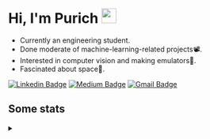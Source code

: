 <h1 align="left">Hi, I'm Purich
<img src="https://media.giphy.com/media/hvRJCLFzcasrR4ia7z/giphy.gif" width="30px"/></h1>

* Currently an engineering student.
* Done moderate of machine-learning-related projects:film_projector:.
* Interested in computer vision and making emulators:space_invader:.
* Fascinated about space:milky_way:.

[![Linkedin Badge](https://img.shields.io/badge/-Purich-blue?style=flat-square&logo=Linkedin&logoColor=white&link=https://www.linkedin.com/in/purich-siritip-16b3b3255/)](https://www.linkedin.com/in/purich-siritip-16b3b3255) [![Medium Badge](https://img.shields.io/badge/-@purich-gray?style=flat-square&labelColor=000000&logo=Medium&link=https://medium.com/@phuritsiritip)](https://medium.com/@phuritsiritip)
[![Gmail Badge](https://img.shields.io/badge/-mark.phurit@gmail.com-c14438?style=flat-square&logo=Gmail&logoColor=white&link=mailto:mark.phurit@gmail.com)](mailto:mark.phurit@gmail.com)

## Some stats

<details>
  <summary></summary>
  
  <!--START_SECTION:waka-->
**I'm an Early 🐤** 

```text
🌞 Morning                267 commits         ██████████░░░░░░░░░░░░░░░   38.58 % 
🌆 Daytime                213 commits         ████████░░░░░░░░░░░░░░░░░   30.78 % 
🌃 Evening                175 commits         ██████░░░░░░░░░░░░░░░░░░░   25.29 % 
🌙 Night                  37 commits          █░░░░░░░░░░░░░░░░░░░░░░░░   05.35 % 
```


📊 **This Week I Spent My Time On** 

```text
💬 Programming Languages: 
Python                   4 hrs 30 mins       █████████████████████████   100.00 % 

🐱‍💻 Projects: 
gad                      3 hrs 47 mins       █████████████████████░░░░   83.99 % 
Computer Programming     43 mins             ████░░░░░░░░░░░░░░░░░░░░░   16.01 % 
```


<!--END_SECTION:waka-->

  <!--START_SECTION:waka-simple-->

```text
From: 19 January 2023 - To: 13 July 2023

Total Time: 53 hrs 9 mins

Python       48 hrs 32 mins  ██████████████████████▓░░   91.32 %
C++          1 hr 42 mins    ▓░░░░░░░░░░░░░░░░░░░░░░░░   03.22 %
YAML         50 mins         ▒░░░░░░░░░░░░░░░░░░░░░░░░   01.59 %
Markdown     37 mins         ▒░░░░░░░░░░░░░░░░░░░░░░░░   01.17 %
Git Config   18 mins         ░░░░░░░░░░░░░░░░░░░░░░░░░   00.57 %
CSV          17 mins         ░░░░░░░░░░░░░░░░░░░░░░░░░   00.54 %
```

<!--END_SECTION:waka-simple-->

  <!--![Anurag's GitHub stats](https://github-readme-stats.vercel.app/api?username=vikimark&show_icons=true&theme=gruvbox_light)-->
  
</details>

<!--
**vikimark/vikimark** is a ✨ _special_ ✨ repository because its `README.md` (this file) appears on your GitHub profile.

Here are some ideas to get you started:

- 🔭 I’m currently working on ...
- 🌱 I’m currently learning ...
- 👯 I’m looking to collaborate on ...
- 🤔 I’m looking for help with ...
- 💬 Ask me about ...
- 📫 How to reach me: ...
- 😄 Pronouns: ...
- ⚡ Fun fact: ...
-->
